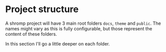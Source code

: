 <!--
template: page-with-child-list
-->
# Project structure

A shromp project will have 3 main root folders `docs`, `theme` and `public`. The names might vary as this is fully configurable, but those represent the content of these folders.

In this section I'll go a little deeper on each folder.
